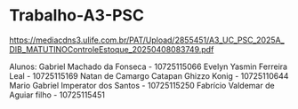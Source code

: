 # Trabalho-A3-PSC
https://mediacdns3.ulife.com.br/PAT/Upload/2855451/A3_UC_PSC_2025A_DIB_MATUTINOControleEstoque_20250408083749.pdf

Alunos:
Gabriel Machado da Fonseca - 10725115066
Evelyn Yasmin Ferreira Leal - 10725115169
Natan de Camargo Catapan Ghizzo Konig - 10725110644
Mario Gabriel Imperator dos Santos - 10725115250
Fabrício Valdemar de Aguiar filho - 10725115451
